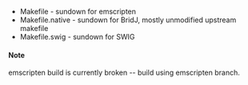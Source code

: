 - Makefile - sundown for emscripten
- Makefile.native - sundown for BridJ, mostly unmodified upstream makefile
- Makefile.swig - sundown for SWIG

#### Note
emscripten build is currently broken -- build using emscripten branch.
